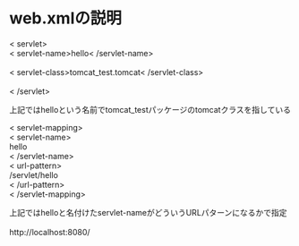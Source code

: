 # web.xmlの説明
 
 < servlet><br>
	< servlet-name>hello< /servlet-name><br>  
	< servlet-class>tomcat_test.tomcat< /servlet-class><br>  
 < /servlet><br>  

上記ではhelloという名前でtomcat_testパッケージのtomcatクラスを指している<br>

< servlet-mapping><br>
< servlet-name><br>
hello<br>
< /servlet-name><br>
< url-pattern><br>
/servlet/hello<br>
< /url-pattern><br>
< /servlet-mapping><br>

上記ではhelloと名付けたservlet-nameがどういうURLパターンになるか<url-pattern>で指定<br>  
http://localhost:8080/
